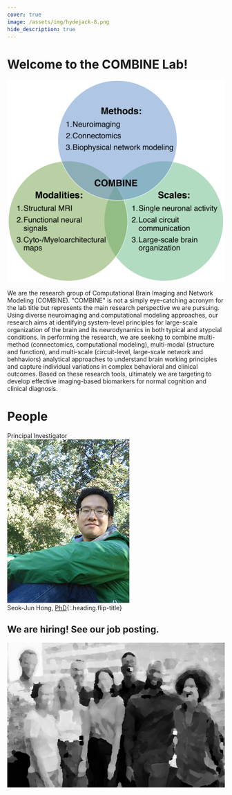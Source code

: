 ```yaml
---
cover: true
image: /assets/img/hydejack-8.png
hide_description: true
---
```


# Welcome to the COMBINE Lab!
![research perspective](/assets/img/research_perspective.png)<br/>
<div style="text-align:left">We are the research group of Computational Brain Imaging and Network Modeling (COMBINE). "COMBINE" is not a simply eye-catching acronym for the lab title but represents the main research perspective we are pursuing. Using diverse neuroimaging and computational modeling approaches, our research aims at identifying system-level principles for large-scale organization of the brain and its neurodynamics in both typical and atypcial conditions. In performing the research, we are seeking to combine multi-method (connectomics, computational modeling), multi-modal (structure and function), and multi-scale (circuit-level, large-scale network and behhaviors) analytical approaches to understand brain working principles and capture individual variations in complex behavioral and clinical outcomes. Based on these research tools, ultimately we are targeting to develop effective imaging-based biomarkers for normal cognition and clinical diagnosis.</div>

# People
Principal Investigator<br/>
![principal investigator](/assets/img/hong_seok_jun.jpg)<br/>
Seok-Jun Hong, [PhD]{:.heading.flip-title}<br/>


## We are hiring! See our job posting.
![future student](/assets/img/future_students.jpg)<br/>

[PhD]: resume.md
[google-scholar]: https://scholar.google.ca/citations?user=N7uX1isAAAAJ&hl=en
